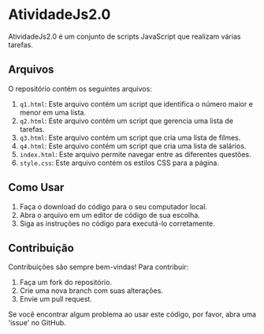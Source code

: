 # AtividadeJs2.0
AtividadeJs2.0 é um conjunto de scripts JavaScript que realizam várias tarefas.

## Arquivos

O repositório contém os seguintes arquivos:

1. `q1.html`: Este arquivo contém um script que identifica o número maior e menor em uma lista.
2. `q2.html`: Este arquivo contém um script que gerencia uma lista de tarefas.
3. `q3.html`: Este arquivo contém um script que cria uma lista de filmes.
4. `q4.html`: Este arquivo contém um script que cria uma lista de salários.
5. `index.html`: Este arquivo permite navegar entre as diferentes questões.
6. `style.css`: Este arquivo contém os estilos CSS para a página.

## Como Usar

1. Faça o download do código para o seu computador local.
2. Abra o arquivo em um editor de código de sua escolha.
3. Siga as instruções no código para executá-lo corretamente.

## Contribuição

Contribuições são sempre bem-vindas! Para contribuir:

1. Faça um fork do repositório.
2. Crie uma nova branch com suas alterações.
3. Envie um pull request.

Se você encontrar algum problema ao usar este código, por favor, abra uma 'issue' no GitHub.

